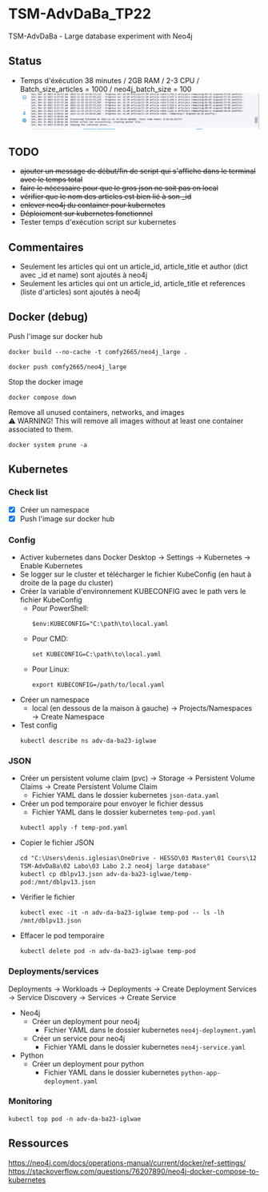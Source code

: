 # TSM-AdvDaBa_TP22
TSM-AdvDaBa - Large database experiment with Neo4j

## Status
- Temps d'éxécution 38 minutes / 2GB RAM / 2-3 CPU / Batch_size_articles = 1000 / neo4j_batch_size = 100
![Alt text](image.png)

## TODO
- ~~ajouter un message de début/fin de script qui s'affiche dans le terminal avec le temps total~~
- ~~faire le nécessaire pour que le gros json ne soit pas en local~~
- ~~vérifier que le nom des articles est bien lié à son _id~~
- ~~enlever neo4j du container pour kubernetes~~
- ~~Déploiement sur kubernetes fonctionnel~~
- Tester temps d'exécution script sur kubernetes

## Commentaires
- Seulement les articles qui ont un article_id, article_title et author (dict avec _id et name) sont ajoutés à neo4j
- Seulement les articles qui ont un article_id, article_title et references (liste d'articles) sont ajoutés à neo4j

## Docker (debug)
Push l'image sur docker hub
```
docker build --no-cache -t comfy2665/neo4j_large .
```
```
docker push comfy2665/neo4j_large
```
Stop the docker image  
```
docker compose down
```
Remove all unused containers, networks, and images  
    ⚠️ WARNING! This will remove all images without at least one container associated to them.  
```
docker system prune -a
```

## Kubernetes
### Check list
- [x] Créer un namespace
- [x] Push l'image sur docker hub
### Config
- Activer kubernetes dans Docker Desktop → Settings → Kubernetes → Enable Kubernetes
- Se logger sur le cluster et télécharger le fichier KubeConfig (en haut à droite de la page du cluster)
- Créer la variable d'environnement KUBECONFIG avec le path vers le fichier KubeConfig
    - Pour PowerShell:
        ```
        $env:KUBECONFIG="C:\path\to\local.yaml
        ```
    - Pour CMD:
        ```
        set KUBECONFIG=C:\path\to\local.yaml
        ```
    - Pour Linux:
        ```
        export KUBECONFIG=/path/to/local.yaml
        ```
- Créer un namespace
    - local (en dessous de la maison à gauche) → Projects/Namespaces → Create Namespace
- Test config
    ```
    kubectl describe ns adv-da-ba23-iglwae
    ```
### JSON
- Créer un persistent volume claim (pvc) → Storage → Persistent Volume Claims → Create Persistent Volume Claim
    - Fichier YAML dans le dossier kubernetes `json-data.yaml`
- Créer un pod temporaire pour envoyer le fichier dessus
    - Fichier YAML dans le dossier kubernetes `temp-pod.yaml`
    ```
    kubectl apply -f temp-pod.yaml
    ```
- Copier le fichier JSON
    ```
    cd "C:\Users\denis.iglesias\OneDrive - HESSO\03 Master\01 Cours\12 TSM-AdvDaBa\02 Labo\03 Labo 2.2 neo4j large database"
    kubectl cp dblpv13.json adv-da-ba23-iglwae/temp-pod:/mnt/dblpv13.json
    ```
- Vérifier le fichier
    ```
    kubectl exec -it -n adv-da-ba23-iglwae temp-pod -- ls -lh /mnt/dblpv13.json
    ```
- Effacer le pod temporaire
    ```
    kubectl delete pod -n adv-da-ba23-iglwae temp-pod
    ```
### Deployments/services
Deployments → Workloads → Deployments → Create Deployment
Services → Service Discovery → Services → Create Service
- Neo4j
    - Créer un deployment pour neo4j
        - Fichier YAML dans le dossier kubernetes `neo4j-deployment.yaml`
    - Créer un service pour neo4j
        - Fichier YAML dans le dossier kubernetes `neo4j-service.yaml`
- Python
    - Créer un deployment pour python
        - Fichier YAML dans le dossier kubernetes `python-app-deployment.yaml`
### Monitoring
```
kubectl top pod -n adv-da-ba23-iglwae
```

## Ressources
https://neo4j.com/docs/operations-manual/current/docker/ref-settings/   
https://stackoverflow.com/questions/76207890/neo4j-docker-compose-to-kubernetes
